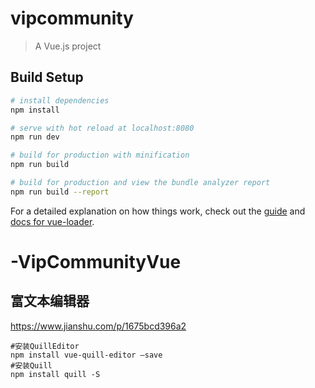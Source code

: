 # vipcommunity

> A Vue.js project

## Build Setup

``` bash
# install dependencies
npm install

# serve with hot reload at localhost:8080
npm run dev

# build for production with minification
npm run build

# build for production and view the bundle analyzer report
npm run build --report
```

For a detailed explanation on how things work, check out the [guide](http://vuejs-templates.github.io/webpack/) and [docs for vue-loader](http://vuejs.github.io/vue-loader).
# -VipCommunityVue


## 富文本编辑器
https://www.jianshu.com/p/1675bcd396a2
```shell
#安装QuillEditor
npm install vue-quill-editor –save
#安装Quill
npm install quill -S
```